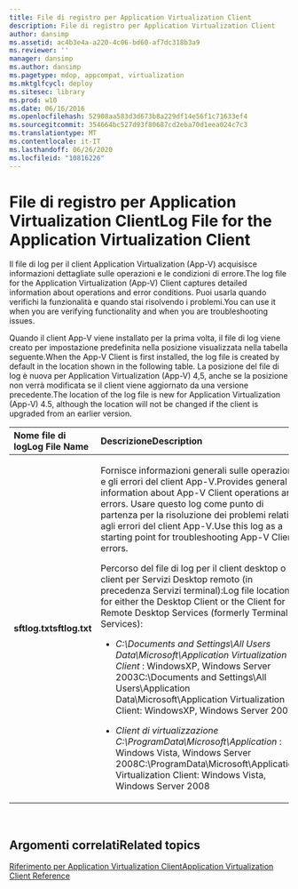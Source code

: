 ```yaml
---
title: File di registro per Application Virtualization Client
description: File di registro per Application Virtualization Client
author: dansimp
ms.assetid: ac4b3e4a-a220-4c06-bd60-af7dc318b3a9
ms.reviewer: ''
manager: dansimp
ms.author: dansimp
ms.pagetype: mdop, appcompat, virtualization
ms.mktglfcycl: deploy
ms.sitesec: library
ms.prod: w10
ms.date: 06/16/2016
ms.openlocfilehash: 52908aa583d3d673b8a229df14e56f1c71633ef4
ms.sourcegitcommit: 354664bc527d93f80687cd2eba70d1eea024c7c3
ms.translationtype: MT
ms.contentlocale: it-IT
ms.lasthandoff: 06/26/2020
ms.locfileid: "10816226"
---
```

# <span data-ttu-id="f9eeb-103">File di registro per Application Virtualization Client</span><span class="sxs-lookup"><span data-stu-id="f9eeb-103">Log File for the Application Virtualization Client</span></span>


<span data-ttu-id="f9eeb-104">Il file di log per il client Application Virtualization (App-V) acquisisce informazioni dettagliate sulle operazioni e le condizioni di errore.</span><span class="sxs-lookup"><span data-stu-id="f9eeb-104">The log file for the Application Virtualization (App-V) Client captures detailed information about operations and error conditions.</span></span> <span data-ttu-id="f9eeb-105">Puoi usarla quando verifichi la funzionalità e quando stai risolvendo i problemi.</span><span class="sxs-lookup"><span data-stu-id="f9eeb-105">You can use it when you are verifying functionality and when you are troubleshooting issues.</span></span>

<span data-ttu-id="f9eeb-106">Quando il client App-V viene installato per la prima volta, il file di log viene creato per impostazione predefinita nella posizione visualizzata nella tabella seguente.</span><span class="sxs-lookup"><span data-stu-id="f9eeb-106">When the App-V Client is first installed, the log file is created by default in the location shown in the following table.</span></span> <span data-ttu-id="f9eeb-107">La posizione del file di log è nuova per Application Virtualization (App-V) 4,5, anche se la posizione non verrà modificata se il client viene aggiornato da una versione precedente.</span><span class="sxs-lookup"><span data-stu-id="f9eeb-107">The location of the log file is new for Application Virtualization (App-V) 4.5, although the location will not be changed if the client is upgraded from an earlier version.</span></span>

<table>
<colgroup>
<col width="50%" />
<col width="50%" />
</colgroup>
<thead>
<tr class="header">
<th align="left"><span data-ttu-id="f9eeb-108">Nome file di log</span><span class="sxs-lookup"><span data-stu-id="f9eeb-108">Log File Name</span></span></th>
<th align="left"><span data-ttu-id="f9eeb-109">Descrizione</span><span class="sxs-lookup"><span data-stu-id="f9eeb-109">Description</span></span></th>
</tr>
</thead>
<tbody>
<tr class="odd">
<td align="left"><p><strong><span data-ttu-id="f9eeb-110">sftlog.txt</span><span class="sxs-lookup"><span data-stu-id="f9eeb-110">sftlog.txt</span></span></strong></p></td>
<td align="left"><p><span data-ttu-id="f9eeb-111">Fornisce informazioni generali sulle operazioni e gli errori del client App-V.</span><span class="sxs-lookup"><span data-stu-id="f9eeb-111">Provides general information about App-V Client operations and errors.</span></span> <span data-ttu-id="f9eeb-112">Usare questo log come punto di partenza per la risoluzione dei problemi relativi agli errori del client App-V.</span><span class="sxs-lookup"><span data-stu-id="f9eeb-112">Use this log as a starting point for troubleshooting App-V Client errors.</span></span></p>
<p><span data-ttu-id="f9eeb-113">Percorso del file di log per il client desktop o il client per Servizi Desktop remoto (in precedenza Servizi terminal):</span><span class="sxs-lookup"><span data-stu-id="f9eeb-113">Log file location for either the Desktop Client or the Client for Remote Desktop Services (formerly Terminal Services):</span></span></p>
<ul>
<li><p><em><span data-ttu-id="f9eeb-114">C:\Documents and Settings\All Users Data\Microsoft\Application Virtualization Client </em> : WindowsXP, Windows Server 2003</span><span class="sxs-lookup"><span data-stu-id="f9eeb-114">C:\Documents and Settings\All Users\Application Data\Microsoft\Application Virtualization Client</em>: WindowsXP, Windows Server 2003</span></span></p></li>
<li><p><em><span data-ttu-id="f9eeb-115">Client di virtualizzazione C:\ProgramData\Microsoft\Application </em> : Windows Vista, Windows Server 2008</span><span class="sxs-lookup"><span data-stu-id="f9eeb-115">C:\ProgramData\Microsoft\Application Virtualization Client</em>: Windows Vista, Windows Server 2008</span></span></p></li>
</ul></td>
</tr>
</tbody>
</table>

 

## <span data-ttu-id="f9eeb-116">Argomenti correlati</span><span class="sxs-lookup"><span data-stu-id="f9eeb-116">Related topics</span></span>


[<span data-ttu-id="f9eeb-117">Riferimento per Application Virtualization Client</span><span class="sxs-lookup"><span data-stu-id="f9eeb-117">Application Virtualization Client Reference</span></span>](application-virtualization-client-reference.md)

 

 





